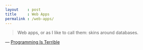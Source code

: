 ```yaml
---
layout    : post
title     : Web Apps
permalink : /web-apps/
---
```


> Web apps, or as I like to call them: skins around databases.

&mdash; [Programming Is Terrible](http://www.reddit.com/r/programming/comments/1a2mf7/programming_is_terriblelessons_learned_from_a/)
